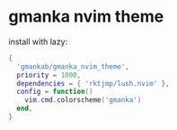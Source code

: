 # gmanka nvim theme

install with lazy:

```lua
{
  'gmankab/gmanka_nvim_theme',
  priority = 1000,
  dependencies = { 'rktjmp/lush.nvim' },
  config = function()
    vim.cmd.colorscheme('gmanka')
  end,
}
```
